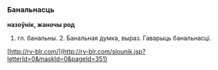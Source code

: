 ### Банальнасць
**назоўнік, жаночы род**

1. гл. банальны. 2. Банальная думка, выраз. Гаварыць банальнасці.

<a rel="author">[http://rv-blr.com/](http://rv-blr.com/slounik.jsp?letterId=0&maskId=0&pageId=351)</a>
